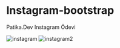 # Instagram-bootstrap
Patika.Dev Instagram Ödevi

![instagram](https://user-images.githubusercontent.com/74544465/181831747-c3b764b6-c2f0-4139-b877-e15571f110df.png)
![instagram2](https://user-images.githubusercontent.com/74544465/181832041-0312afb8-fbd3-4b31-b6aa-e68328144d49.png)
